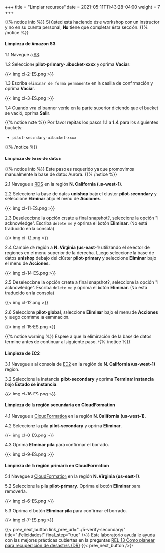 +++
title = "Limpiar recursos"
date =  2021-05-11T11:43:28-04:00
weight = 7
+++

{{% notice info %}}
Si ústed está haciendo éste workshop con un instructor y no en su cuenta personal, **No** tiene que completar ésta sección.
{{% /notice %}}

#### Limpieza de Amazon S3

1.1 Navegue a [S3](https://us-east-1.console.aws.amazon.com/s3/home?region=us-east-1#/).

1.2 Seleccione **pilot-primary-uibucket-xxxx** y oprima **Vaciar**.

{{< img cl-2-ES.png >}}

1.3 Escriba `eliminar de forma permanente` en la casilla de confirmación y oprima **Vaciar**.

{{< img cl-3-ES.png >}}

1.4 Cuando vea el banner verde en la parte superior diciendo que el bucket se vació, oprima **Salir**.

{{% notice note %}}
Por favor repitas los pasos **1.1** a **1.4** para los siguientes buckets:

- `pilot-secondary-uibucket-xxxx`

{{% /notice %}}

#### Limpieza de base de datos

{{% notice info %}}
Este paso es requerido ya que promovimos manualmente la base de datos Aurora.
{{% /notice %}}

2.1 Navegue a [RDS](https://us-west-1.console.aws.amazon.com/rds/home?region=us-west-1#databases:) en la región **N. California (us-west-1)**.

2.2 Seleccione la base de datos **unishop** bajo el cluster **pilot-secondary** y seleccione **Eliminar** abjo el menu de **Acciones**.

{{< img cl-11-ES.png >}}

2.3 Deseleccione la opción create a final snapshot?, seleccione la opción "I acknowledge". Escriba `delete me` y oprima el botón **Eliminar**. (No está traducido en la consola)

{{< img cl-12.png >}}

2.4 Cambie de región a **N. Virginia (us-east-1)** utilizando el selector de regiones en el menu superior de la derecha. Luego seleccione la base de datos **unishop** debajo del clúster **pilot-primary** y seleccione **Eliminar** bajo el menu de **Acciones**.

{{< img cl-14-ES.png >}}

2.5 Deseleccione la opción create a final snapshot?, seleccione la opción "I acknowledge". Escriba `delete me` y oprima el botón **Eliminar**. (No está traducido en la consola)

{{< img cl-12.png >}}

2.6 Seleccione **pilot-global**, seleccione **Eliminar** bajo el menu de **Acciones** y luego confirme la eliminación.

{{< img cl-15-ES.png >}}

{{% notice warning %}}
Espere a que la eliminación de la base de datos termine antes de continuar al siguiente paso.
{{% /notice %}}

#### Limpieze de EC2

3.1 Navegue a al consola de [EC2](https://us-west-1.console.aws.amazon.com/ec2/v2/home?region=us-west-1#Instances:instanceState=running)  en la región de **N. California (us-west-1)** region.

3.2 Seleccione la instancia **pilot-secondary** y oprima **Terminar instancia** bajo **Estado de instancia**.

{{< img cl-16-ES.png >}}

#### Limpieza de la región secundaria en CloudFormation

4.1 Navegue a [CloudFormation](https://us-west-1.console.aws.amazon.com/cloudformation/home?region=us-west-1#/) en la región **N. California (us-west-1)**.

4.2 Seleccione la pila **pilot-secondary** y oprima **Eliminar**.

{{< img cl-8-ES.png >}}

4.3 Oprima **Eliminar pila** para confirmar el borrado.

{{< img cl-9-ES.png >}}

#### Limpieza de la región primaria en CloudFormation

5.1 Navegue a [CloudFormation](https://us-east-1.console.aws.amazon.com/cloudformation/home?region=us-east-1#/) en la región **N. Virginia (us-east-1)**.

5.2 Seleccione la pila **pilot-primary**. Oprima el botón **Eliminar** para removerla.

{{< img cl-6-ES.png >}}

5.3 Oprima el botón **Eliminar pila** para confirmar el borrado.

{{< img cl-7-ES.png >}}

{{< prev_next_button link_prev_url="../5-verify-secondary/" title="¡Felicidades!" final_step="true"  />}}
Este laboratorio ayuda le ayuda con las mejores prácticas cubiertas en la preguntas [REL 13  Como planear para recuperación de desastres (DR)](https://docs.aws.amazon.com/es_es/wellarchitected/latest/framework/a-failure-management.html)
{{< prev_next_button />}}